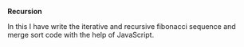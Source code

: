 **Recursion**

In this I have write the iterative and recursive fibonacci sequence and merge sort code with the help of JavaScript.
